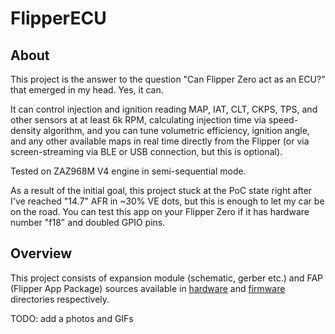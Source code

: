 # FlipperECU

## About

This project is the answer to the question "Can Flipper Zero act as an ECU?" that emerged in my head. Yes, it can.

It can control injection and ignition reading MAP, IAT, CLT, CKPS, TPS, and other sensors at at least 6k RPM, calculating injection time via speed-density algorithm, and you can tune volumetric efficiency, ignition angle, and any other available maps in real time directly from the Flipper (or via screen-streaming via BLE or USB connection, but this is optional).

Tested on ZAZ968M V4 engine in semi-sequential mode.

As a result of the initial goal, this project stuck at the PoC state right after I've reached "14.7" AFR in ~30% VE dots, but this is enough to let my car be on the road. You can test this app on your Flipper Zero if it has hardware number "f18" and doubled GPIO pins.

## Overview

This project consists of expansion module (schematic, gerber etc.) and FAP (Flipper App Package) sources available in [hardware](hardware/) and [firmware](firmware/) directories respectively.

TODO: add a photos and GIFs
